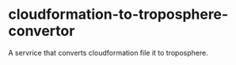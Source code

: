 # cloudformation-to-troposphere-convertor
A servrice that converts cloudformation file it to troposphere.
